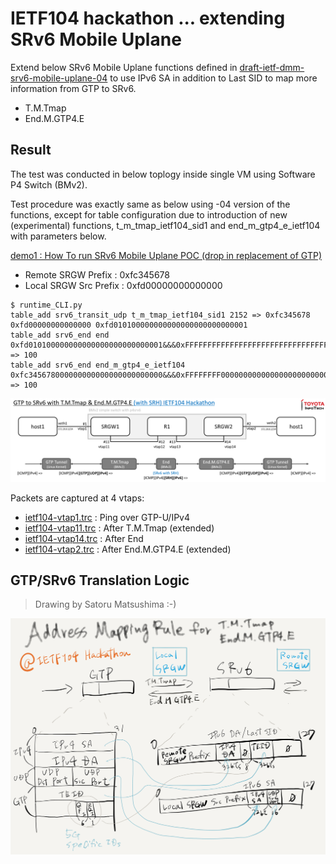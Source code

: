 # IETF104 hackathon ... extending SRv6 Mobile Uplane

Extend below SRv6 Mobile Uplane functions defined in [draft-ietf-dmm-srv6-mobile-uplane-04](https://datatracker.ietf.org/doc/draft-ietf-dmm-srv6-mobile-uplane/04/) to use IPv6 SA in addition to Last SID to map more information from GTP to SRv6.

* T.M.Tmap
* End.M.GTP4.E

## Result

The test was conducted in below toplogy inside single VM using Software P4 Switch (BMv2).

Test procedure was exactly same as below using -04 version of the functions, except for table configuration due to introduction of new (experimental) functions, t_m_tmap_ietf104_sid1 and end_m_gtp4_e_ietf104 with parameters below.

[demo1 : How To run SRv6 Mobile Uplane POC (drop in replacement of GTP)](https://github.com/ebiken/p4srv6/blob/ietf104/demo/srv6/demo1-SRv6MobileUplane-dropin.md)

* Remote SRGW Prefix : 0xfc345678
* Local SRGW Src Prefix : 0xfd00000000000000

```
$ runtime_CLI.py
table_add srv6_transit_udp t_m_tmap_ietf104_sid1 2152 => 0xfc345678 0xfd00000000000000 0xfd010100000000000000000000000001
table_add srv6_end end 0xfd010100000000000000000000000001&&&0xFFFFFFFFFFFFFFFFFFFFFFFFFFFFFFFF => 100
table_add srv6_end end_m_gtp4_e_ietf104 0xfc345678000000000000000000000000&&&0xFFFFFFFF000000000000000000000000 => 100
```

![ietf104-topology.png](ietf104-topology.png)

Packets are captured at 4 vtaps:

* [ietf104-vtap1.trc](ietf104-vtap1.trc) : Ping over GTP-U/IPv4
* [ietf104-vtap11.trc](ietf104-vtap11.trc) : After T.M.Tmap (extended)
* [ietf104-vtap14.trc](ietf104-vtap14.trc) : After End
* [ietf104-vtap2.trc](ietf104-vtap2.trc) : After End.M.GTP4.E (extended)

## GTP/SRv6 Translation Logic

> Drawing by Satoru Matsushima :-)

![ietf104-hackathon.png](ietf104-hackathon.png)
